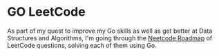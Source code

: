 # GO LeetCode

As part of my quest to improve my Go skills as well as get better at Data Structures and Algorithms, I'm going through the [Neetcode Roadmap](https://neetcode.io/roadmap) of LeetCode questions, solving each of them using Go.

